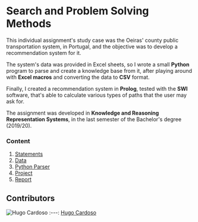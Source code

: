 # Search and Problem Solving Methods

This individual assignment's study case was the Oeiras' county public transportation system, in Portugal, and the objective was to develop a recommendation system for it.

The system's data was provided in Excel sheets, so I wrote a small **Python** program to parse and create a knowledge base from it, after playing around with **Excel macros**
and converting the data to **CSV** format.

Finally, I created a recommendation system in **Prolog**, tested with the **SWI** software, that's able to calculate various types of paths that the user may ask for.

The assignment was developed in **Knowledge and Reasoning Representation Systems**, in the last semester of the Bachelor's degree (2019/20).

### Content

1. [Statements](statements)
2. [Data](data)
3. [Python Parser](parser.ipynb)
4. [Project](project)
5. [Report](report.pdf)

## Contributors

![Hugo Cardoso][hugo-pic]
:---:
[Hugo Cardoso][hugo]

[hugo]: https://github.com/Abjiri
[hugo-pic]: https://github.com/Abjiri.png?size=120
